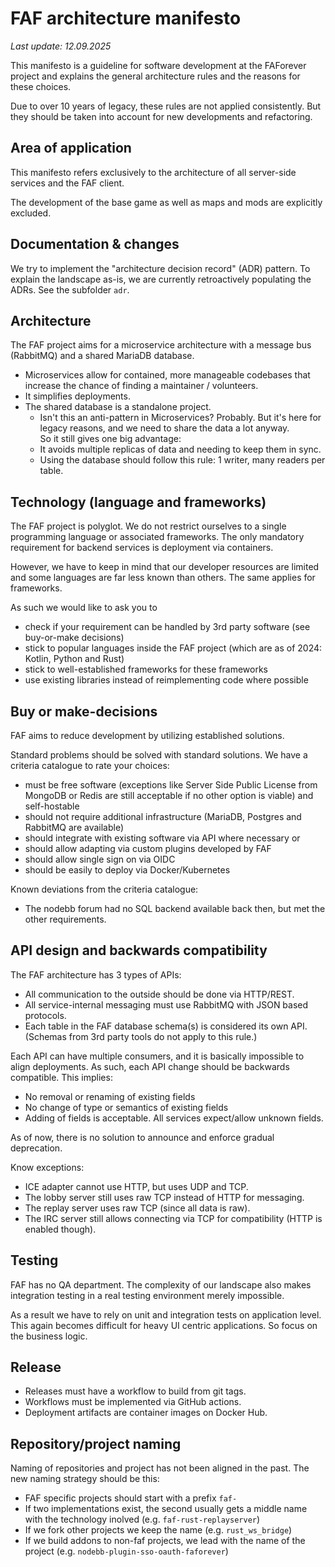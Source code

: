 # FAF architecture manifesto
_Last update: 12.09.2025_


This manifesto is a guideline for software development at the FAForever project and explains the general architecture rules and the reasons for these choices.

Due to over 10 years of legacy, these rules are not applied consistently. But they should be taken into account for new developments and refactoring.


## Area of application
This manifesto refers exclusively to the architecture of all server-side services and the FAF client.

The development of the base game as well as maps and mods are explicitly excluded.

## Documentation & changes

We try to implement the "architecture decision record" (ADR) pattern. To explain the landscape as-is, we are currently retroactively populating the ADRs. See the subfolder `adr`.


## Architecture
The FAF project aims for a microservice architecture with a message bus (RabbitMQ) and a shared MariaDB database.

* Microservices allow for contained, more manageable codebases that increase the chance of finding a maintainer / volunteers.
* It simplifies deployments.
* The shared database is a standalone project.
    * Isn't this an anti-pattern in Microservices? Probably. But it's here for legacy reasons, and we need to share the data a lot anyway. \
      So it still gives one big advantage:
    * It avoids multiple replicas of data and needing to keep them in sync.
    * Using the database should follow this rule: 1 writer, many readers per table.


## Technology (language and frameworks)
The FAF project is polyglot. We do not restrict ourselves to a single programming language or associated frameworks. The only mandatory requirement for backend services is deployment via containers.

However, we have to keep in mind that our developer resources are limited and some languages are far less known than others. The same applies for frameworks.

As such we would like to ask you to
* check if your requirement can be handled by 3rd party software (see buy-or-make decisions)
* stick to popular languages inside the FAF project (which are as of 2024: Kotlin, Python and Rust)
* stick to well-established frameworks for these frameworks
* use existing libraries instead of reimplementing code where possible


## Buy or make-decisions

FAF aims to reduce development by utilizing established solutions.

Standard problems should be solved with standard solutions. We have a criteria catalogue to rate your choices:

* must be free software (exceptions like Server Side Public License from MongoDB or Redis are still acceptable if no other option is viable) and self-hostable
* should not require additional infrastructure (MariaDB, Postgres and RabbitMQ are available)
* should integrate with existing software via API where necessary or
* should allow adapting via custom plugins developed by FAF
* should allow single sign on via OIDC
* should be easily to deploy via Docker/Kubernetes

Known deviations from the criteria catalogue:
* The nodebb forum had no SQL backend available back then, but met the other requirements.

## API design and backwards compatibility

The FAF architecture has 3 types of APIs:

* All communication to the outside should be done via HTTP/REST.
* All service-internal messaging must use RabbitMQ with JSON based protocols.
* Each table in the FAF database schema(s) is considered its own API. (Schemas from 3rd party tools do not apply to this rule.)

Each API can have multiple consumers, and it is basically impossible to align deployments. As such, each API change should be backwards compatible. This implies:
* No removal or renaming of existing fields
* No change of type or semantics of existing fields
* Adding of fields is acceptable. All services expect/allow unknown fields.

As of now, there is no solution to announce and enforce gradual deprecation.

Know exceptions:
* ICE adapter cannot use HTTP, but uses UDP and TCP.
* The lobby server still uses raw TCP instead of HTTP for messaging.
* The replay server uses raw TCP (since all data is raw).
* The IRC server still allows connecting via TCP for compatibility (HTTP is enabled though).


## Testing
FAF has no QA department. The complexity of our landscape also makes integration testing in a real testing environment merely impossible.

As a result we have to rely on unit and integration tests on application level. This again becomes difficult for heavy UI centric applications. So focus on the business logic.


## Release

* Releases must have a workflow to build from git tags.
* Workflows must be implemented via GitHub actions.
* Deployment artifacts are container images on Docker Hub.

## Repository/project naming

Naming of repositories and project has not been aligned in the past. The new naming strategy should be this:

* FAF specific projects should start with a prefix `faf-`
* If two implementations exist, the second usually gets a middle name with the technology inolved (e.g. `faf-rust-replayserver`) 
* If we fork other projects we keep the name (e.g. `rust_ws_bridge`)
* If we build addons to non-faf projects, we lead with the name of the project (e.g. `nodebb-plugin-sso-oauth-faforever`)